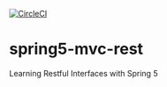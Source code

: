 [![CircleCI](https://circleci.com/gh/Nilesh767/spring5-mvc-rest.svg?style=svg)](https://circleci.com/gh/Nilesh767/spring5-mvc-rest)
# spring5-mvc-rest
Learning  Restful Interfaces with Spring 5 
